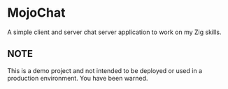 # MojoChat
A simple client and server chat server application to work on my Zig skills.

## NOTE
This is a demo project and not intended to be deployed or used in a production environment. You have been warned.


